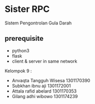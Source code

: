 # Sister RPC

Sistem Pengontrolan Gula Darah

## prerequisite

- python3
- flask
- client & server in same network

Kelompok 9 :

- Anvaqta Tangguh Wisesa 1301170390
- Subkhan ibnu aji 1301172001
- Attala rafid abelard 1301170353
- Gilang adhi wibowo 1301174239
